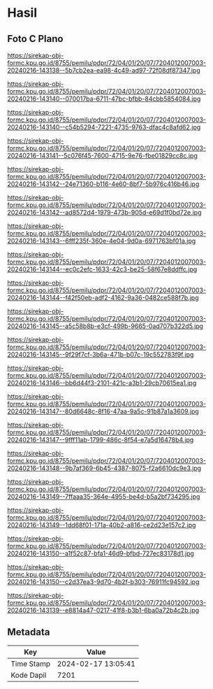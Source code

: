 # Hasil

## Foto C Plano

https://sirekap-obj-formc.kpu.go.id/8755/pemilu/pdpr/72/04/01/20/07/7204012007003-20240216-143138--5b7cb2ea-ea98-4c49-ad97-72f08df87347.jpg

https://sirekap-obj-formc.kpu.go.id/8755/pemilu/pdpr/72/04/01/20/07/7204012007003-20240216-143140--070017ba-6711-47bc-bfbb-84cbb5854084.jpg

https://sirekap-obj-formc.kpu.go.id/8755/pemilu/pdpr/72/04/01/20/07/7204012007003-20240216-143140--c54b5294-7221-4735-9763-dfac4c8afd62.jpg

https://sirekap-obj-formc.kpu.go.id/8755/pemilu/pdpr/72/04/01/20/07/7204012007003-20240216-143141--5c076f45-7600-4715-9e76-fbe01829cc8c.jpg

https://sirekap-obj-formc.kpu.go.id/8755/pemilu/pdpr/72/04/01/20/07/7204012007003-20240216-143142--24e71360-b116-4e60-8bf7-5b976c416b46.jpg

https://sirekap-obj-formc.kpu.go.id/8755/pemilu/pdpr/72/04/01/20/07/7204012007003-20240216-143142--ad8572d4-1979-473b-905d-e69d1f0bd72e.jpg

https://sirekap-obj-formc.kpu.go.id/8755/pemilu/pdpr/72/04/01/20/07/7204012007003-20240216-143143--6fff235f-360e-4e04-9d0a-6971763bf01a.jpg

https://sirekap-obj-formc.kpu.go.id/8755/pemilu/pdpr/72/04/01/20/07/7204012007003-20240216-143144--ec0c2efc-1633-42c3-be25-58f67e8ddffc.jpg

https://sirekap-obj-formc.kpu.go.id/8755/pemilu/pdpr/72/04/01/20/07/7204012007003-20240216-143144--f42f50eb-adf2-4162-9a36-0482ce588f7b.jpg

https://sirekap-obj-formc.kpu.go.id/8755/pemilu/pdpr/72/04/01/20/07/7204012007003-20240216-143145--a5c58b8b-e3cf-499b-9665-0ad707b322d5.jpg

https://sirekap-obj-formc.kpu.go.id/8755/pemilu/pdpr/72/04/01/20/07/7204012007003-20240216-143145--9f29f7cf-3b6a-471b-b07c-19c552783f9f.jpg

https://sirekap-obj-formc.kpu.go.id/8755/pemilu/pdpr/72/04/01/20/07/7204012007003-20240216-143146--bb6d44f3-2101-421c-a3b1-29cb70615ea1.jpg

https://sirekap-obj-formc.kpu.go.id/8755/pemilu/pdpr/72/04/01/20/07/7204012007003-20240216-143147--80d6648c-8f16-47aa-9a5c-91b87a1a3609.jpg

https://sirekap-obj-formc.kpu.go.id/8755/pemilu/pdpr/72/04/01/20/07/7204012007003-20240216-143147--9fff11ab-1799-486c-8f54-e7a5d16478b4.jpg

https://sirekap-obj-formc.kpu.go.id/8755/pemilu/pdpr/72/04/01/20/07/7204012007003-20240216-143148--9b7af369-6b45-4387-8075-f2a6610dc9e3.jpg

https://sirekap-obj-formc.kpu.go.id/8755/pemilu/pdpr/72/04/01/20/07/7204012007003-20240216-143149--7ffaaa35-364e-4955-be4d-b5a2bf734295.jpg

https://sirekap-obj-formc.kpu.go.id/8755/pemilu/pdpr/72/04/01/20/07/7204012007003-20240216-143149--1dd68f01-171a-40b2-a816-ce2d23e157c2.jpg

https://sirekap-obj-formc.kpu.go.id/8755/pemilu/pdpr/72/04/01/20/07/7204012007003-20240216-143150--a1f52c87-bfa1-46d9-bfbd-727ec83178d1.jpg

https://sirekap-obj-formc.kpu.go.id/8755/pemilu/pdpr/72/04/01/20/07/7204012007003-20240216-143150--c2d37ea3-9d70-4b2f-b303-76911fc94592.jpg

https://sirekap-obj-formc.kpu.go.id/8755/pemilu/pdpr/72/04/01/20/07/7204012007003-20240216-143139--e8814a47-0217-41f8-b3b1-6ba0a72b4c2b.jpg


## Metadata

| Key        | Value               |
| ---------- | ------------------- |
| Time Stamp | 2024-02-17 13:05:41 |
| Kode Dapil | 7201                |



